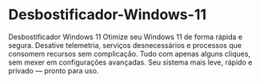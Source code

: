 # Desbostificador-Windows-11
Desbostificador Windows 11 Otimize seu Windows 11 de forma rápida e segura. Desative telemetria, serviços desnecessários e processos que consomem recursos sem complicação. Tudo com apenas alguns cliques, sem mexer em configurações avançadas. Seu sistema mais leve, rápido e privado — pronto para uso.
